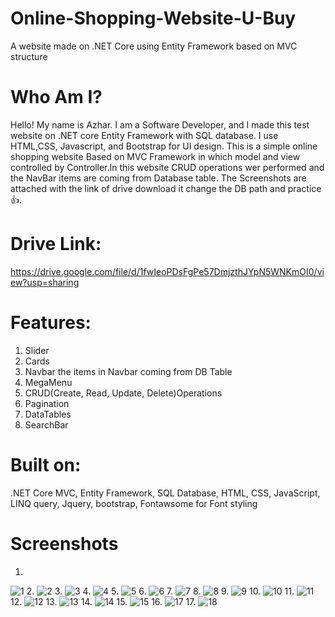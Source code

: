 # Online-Shopping-Website-U-Buy
A website made on .NET Core using Entity Framework based on MVC structure

# Who Am I?
Hello! My name is Azhar. I am a Software Developer, and I made this test website on .NET core Entity Framework with SQL database. I use HTML,CSS, Javascript, and Bootstrap for UI design. This is a simple online shopping website Based on MVC Framework in which model and view controlled by Controller.In this website CRUD operations wer performed and the NavBar items are coming from Database table. The Screenshots are attached with the link of drive download it change the DB path and practice 👍.

# Drive Link:
https://drive.google.com/file/d/1fwIeoPDsFgPe57DmjzthJYpN5WNKmOI0/view?usp=sharing

# Features:
1. Slider
2. Cards
3. Navbar the items in Navbar coming from DB Table
4. MegaMenu
5. CRUD(Create, Read, Update, Delete)Operations
6. Pagination
7. DataTables
8. SearchBar

# Built on:
.NET Core MVC, Entity Framework, SQL Database, HTML, CSS, JavaScript, LINQ query, Jquery, bootstrap, Fontawsome for Font styling

# Screenshots
1.
![1](https://github.com/AzharAlam147/Online-Shopping-Website-U-Buy/assets/73800301/48f2c03e-c5cc-4def-996a-e5a68787d6e8)
2.
![2](https://github.com/AzharAlam147/Online-Shopping-Website-U-Buy/assets/73800301/56eafdab-8589-41c5-887b-2c7bab32cf59)
3.
![3](https://github.com/AzharAlam147/Online-Shopping-Website-U-Buy/assets/73800301/d9e1b89a-9df2-4765-98cf-f6ec8054f0a4)
4.
![4](https://github.com/AzharAlam147/Online-Shopping-Website-U-Buy/assets/73800301/6eccf005-df4d-4a1c-82c4-df2f62daf9ec)
5.
![5](https://github.com/AzharAlam147/Online-Shopping-Website-U-Buy/assets/73800301/ecb1290b-c5b5-45f1-9f8f-af054486e423)
6.
![6](https://github.com/AzharAlam147/Online-Shopping-Website-U-Buy/assets/73800301/b4735f3c-c7e9-44e2-84d1-8deb27519978)
7.
![7](https://github.com/AzharAlam147/Online-Shopping-Website-U-Buy/assets/73800301/13999b47-ecdd-40a7-960d-0237361c6788)
8.
![8](https://github.com/AzharAlam147/Online-Shopping-Website-U-Buy/assets/73800301/13425cee-c933-448c-a6b1-ecb89474e18c)
9.
![9](https://github.com/AzharAlam147/Online-Shopping-Website-U-Buy/assets/73800301/62301a14-b0aa-42a1-9817-901e7ed20553)
10.
![10](https://github.com/AzharAlam147/Online-Shopping-Website-U-Buy/assets/73800301/be350ddd-f727-4931-b50c-e10174cf9e5e)
11.
![11](https://github.com/AzharAlam147/Online-Shopping-Website-U-Buy/assets/73800301/aeae4089-7e01-44a2-9e5b-456da8acaa1d)
12.
![12](https://github.com/AzharAlam147/Online-Shopping-Website-U-Buy/assets/73800301/3b020ef8-a59f-4455-aba4-24348c6a70ae)
13.
![13](https://github.com/AzharAlam147/Online-Shopping-Website-U-Buy/assets/73800301/d03a7567-7b3b-4d81-923f-6a5a9f85d918)
14.
![14](https://github.com/AzharAlam147/Online-Shopping-Website-U-Buy/assets/73800301/b8e9553e-2f3f-4447-9b75-c8573e954d23)
15.
![15](https://github.com/AzharAlam147/Online-Shopping-Website-U-Buy/assets/73800301/9e6a78ae-2b6b-4f4d-ae97-55cb1e482f24)
16.
![17](https://github.com/AzharAlam147/Online-Shopping-Website-U-Buy/assets/73800301/c1e49505-4e42-4722-be94-7370f03f2e5a)
17.
![18](https://github.com/AzharAlam147/Online-Shopping-Website-U-Buy/assets/73800301/df4ccea0-1ab2-4b84-a274-47bab0ab29e2)
